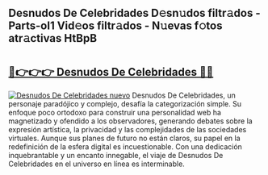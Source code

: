 ## Desnudos De Celebridades D𝚎sn𝚞dos filtr𝚊dos - Parts-oI1 Vid𝚎os filtr𝚊dos - N𝚞evas f𝚘tos atr𝚊ctivas HtBpB

# <h2><a href="http://mb72fqk.tromn.icu/?c=Desnudos+De+Celebridades">🔗👉👉👉 Desnudos De Celebridades 🔗🔗</a></h2>

[![Desnudos De Celebridades nuevo](https://i.imgur.com/pEAQMta.gif)](http://mb72fqk.tromn.icu/?c=Desnudos+De+Celebridades)
Desnudos De Celebridades, un personaje paradójico y complejo, desafía la categorización simple. Su enfoque poco ortodoxo para construir una personalidad web ha magnetizado y ofendido a los observadores, generando debates sobre la expresión artística, la privacidad y las complejidades de las sociedades virtuales. Aunque sus planes de futuro no están claros, su papel en la redefinición de la esfera digital es incuestionable. Con una dedicación inquebrantable y un encanto innegable, el viaje de Desnudos De Celebridades en el universo en línea es interminable.
